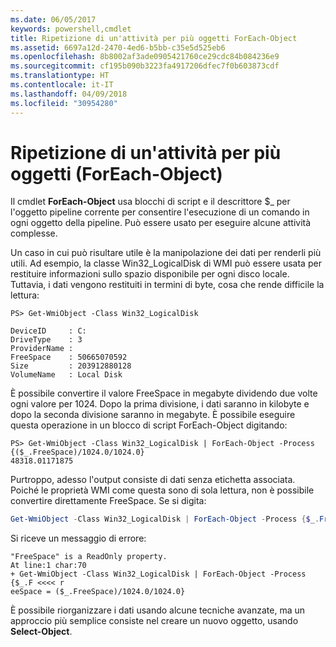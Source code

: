 ```yaml
---
ms.date: 06/05/2017
keywords: powershell,cmdlet
title: Ripetizione di un'attività per più oggetti ForEach-Object
ms.assetid: 6697a12d-2470-4ed6-b5bb-c35e5d525eb6
ms.openlocfilehash: 8b8002af3ade0905421760ce29cdc84b084236e9
ms.sourcegitcommit: cf195b090b3223fa4917206dfec7f0b603873cdf
ms.translationtype: HT
ms.contentlocale: it-IT
ms.lasthandoff: 04/09/2018
ms.locfileid: "30954280"
---
```

# <a name="repeating-a-task-for-multiple-objects-foreach-object"></a>Ripetizione di un'attività per più oggetti (ForEach-Object)

Il cmdlet **ForEach-Object** usa blocchi di script e il descrittore $_ per l'oggetto pipeline corrente per consentire l'esecuzione di un comando in ogni oggetto della pipeline. Può essere usato per eseguire alcune attività complesse.

Un caso in cui può risultare utile è la manipolazione dei dati per renderli più utili. Ad esempio, la classe Win32_LogicalDisk di WMI può essere usata per restituire informazioni sullo spazio disponibile per ogni disco locale. Tuttavia, i dati vengono restituiti in termini di byte, cosa che rende difficile la lettura:

```
PS> Get-WmiObject -Class Win32_LogicalDisk

DeviceID     : C:
DriveType    : 3
ProviderName :
FreeSpace    : 50665070592
Size         : 203912880128
VolumeName   : Local Disk
```

È possibile convertire il valore FreeSpace in megabyte dividendo due volte ogni valore per 1024. Dopo la prima divisione, i dati saranno in kilobyte e dopo la seconda divisione saranno in megabyte. È possibile eseguire questa operazione in un blocco di script ForEach-Object digitando:

```
PS> Get-WmiObject -Class Win32_LogicalDisk | ForEach-Object -Process {($_.FreeSpace)/1024.0/1024.0}
48318.01171875
```

Purtroppo, adesso l'output consiste di dati senza etichetta associata. Poiché le proprietà WMI come questa sono di sola lettura, non è possibile convertire direttamente FreeSpace. Se si digita:

```powershell
Get-WmiObject -Class Win32_LogicalDisk | ForEach-Object -Process {$_.FreeSpace = ($_.FreeSpace)/1024.0/1024.0}
```

Si riceve un messaggio di errore:

```output
"FreeSpace" is a ReadOnly property.
At line:1 char:70
+ Get-WmiObject -Class Win32_LogicalDisk | ForEach-Object -Process {$_.F <<<< r
eeSpace = ($_.FreeSpace)/1024.0/1024.0}
```

È possibile riorganizzare i dati usando alcune tecniche avanzate, ma un approccio più semplice consiste nel creare un nuovo oggetto, usando **Select-Object**.